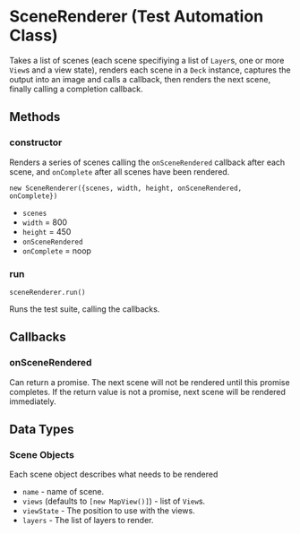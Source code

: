 # SceneRenderer (Test Automation Class)

Takes a list of scenes (each scene specifiying a list of `Layer`s, one or more `View`s and a view state), renders each scene in a `Deck` instance, captures the output into an image and calls a callback, then renders the next scene, finally calling a completion callback.


## Methods

### constructor

Renders a series of scenes calling the `onSceneRendered` callback after each scene, and `onComplete` after all scenes have been rendered.

`new SceneRenderer({scenes, width, height, onSceneRendered, onComplete})`

* `scenes`
* `width` = 800
* `height` = 450
* `onSceneRendered`
* `onComplete` = noop


### run

`sceneRenderer.run()`

Runs the test suite, calling the callbacks.


## Callbacks

### onSceneRendered

Can return a promise. The next scene will not be rendered until this promise completes. If the return value is not a promise, next scene will be rendered immediately.


## Data Types

### Scene Objects

Each scene object describes what needs to be rendered
* `name` - name of scene.
* `views` (defaults to `[new MapView()]`) - list of `View`s.
* `viewState` - The position to use with the views.
* `layers` - The list of layers to render.
